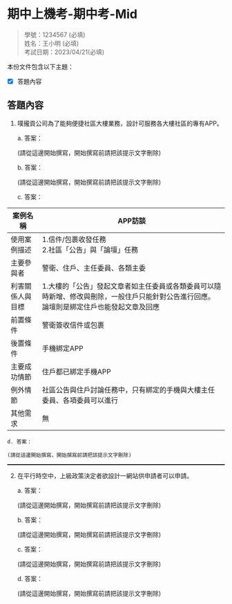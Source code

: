 # 期中上機考-期中考-Mid

>學號：1234567 (必填)
><br />
>姓名：王小明 (必填)
><br />
>考試日期：2023/04/21(必填)
><br />

本份文件包含以下主題：
- [x] 答題內容

## 答題內容
1. 噗攏貢公司為了能夠便捷社區大樓業務，設計可服務各大樓社區的專有APP。

    a. 答案：

    (請從這邊開始撰寫，開始撰寫前請把該提示文字刪除)

    b. 答案：

    (請從這邊開始撰寫，開始撰寫前請把該提示文字刪除)

    c. 答案：

|  案例名稱   | APP訪談  |
|  ----  | ----  |
| 使用案例描述  | 1.信件/包裹收發任務 <br> 2.社區「公告」與「論壇」任務 |
| 主要參與者  | 警衛、住戶、主任委員、各類主委 |
| 利害關係人與目標  | 1.大樓的「公告」發起文章者如主任委員或各類委員可以隨時新增、修改與刪除，一般住戶只能針對公告進行回應。論壇則是綁定住戶也能發起文章及回應 |
| 前置條件  | 警衛簽收信件或包裹 |
| 後置條件  | 手機綁定APP |
| 主要成功情節  | 住戶都已綁定手機APP |
| 例外情節  | 社區公告與住戶討論任務中，只有綁定的手機與大樓主任委員、各項委員可以進行 |
| 其他需求  | 無 |

    d. 答案：

    (請從這邊開始撰寫，開始撰寫前請把該提示文字刪除)


<hr style="border-top:0.5px solid black;"/>

2. 在平行時空中，上級政策決定者欲設計一網站供申請者可以申請。

    a. 答案：

    (請從這邊開始撰寫，開始撰寫前請把該提示文字刪除)

    b. 答案：

    (請從這邊開始撰寫，開始撰寫前請把該提示文字刪除)

    c. 答案：

    (請從這邊開始撰寫，開始撰寫前請把該提示文字刪除)

    d. 答案：

    (請從這邊開始撰寫，開始撰寫前請把該提示文字刪除)